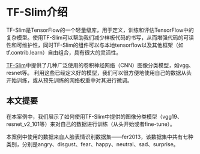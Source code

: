 

# TF-Slim介绍
TF-Slim是TensorFlow的一个轻量级库，用于定义，训练和评估TensorFlow中的复杂模型。使用TF-Slim可以帮助我们减少样板代码的书写，从而增强代码的可读性和可维护性，同时TF-Slim的组件可以与本地tensorflow以及其他框架（如tf.contrib.learn）自由组合，具有很大的灵活性。

[TF-Slim](https://github.com/tensorflow/models/tree/master/research/slim)中提供了几种广泛使用的卷积神经网络（CNN）图像分类模型，如vgg、resnet等。
利用这些已经定义好的模型，我们可以很方便地使用自己的数据从头开始训练，或从预先训练的网络权重中对其进行微调。

## 本文提要
在本案例中，我们展示了如何使用TF-Slim中提供的图像分类模型（vgg19、resnet\_v2\_101等）来对自己的数据进行训练（从头开始或者fine-tune）。

本案例中使用的数据来自人脸表情识别数据集——fer2013，该数据集中共有七种类别，分别是angry、disgust、fear、happy、neutral、sad、surprise。


